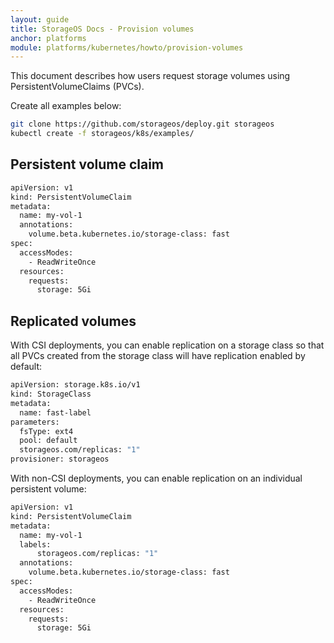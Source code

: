 ```yaml
---
layout: guide
title: StorageOS Docs - Provision volumes
anchor: platforms
module: platforms/kubernetes/howto/provision-volumes
---
```


This document describes how users request storage volumes using
PersistentVolumeClaims (PVCs).

Create all examples below:
```bash
git clone https://github.com/storageos/deploy.git storageos
kubectl create -f storageos/k8s/examples/
```

## Persistent volume claim

```bash
apiVersion: v1
kind: PersistentVolumeClaim
metadata:
  name: my-vol-1
  annotations:
    volume.beta.kubernetes.io/storage-class: fast
spec:
  accessModes:
    - ReadWriteOnce
  resources:
    requests:
      storage: 5Gi
```

## Replicated volumes

With CSI deployments, you can enable replication on a storage class so that all
PVCs created from the storage class will have replication enabled by default:

```bash
apiVersion: storage.k8s.io/v1
kind: StorageClass
metadata:
  name: fast-label
parameters:
  fsType: ext4
  pool: default
  storageos.com/replicas: "1"
provisioner: storageos
```

With non-CSI deployments, you can enable replication on an individual persistent
volume:

```bash
apiVersion: v1
kind: PersistentVolumeClaim
metadata:
  name: my-vol-1
  labels:
      storageos.com/replicas: "1"
  annotations:
    volume.beta.kubernetes.io/storage-class: fast
spec:
  accessModes:
    - ReadWriteOnce
  resources:
    requests:
      storage: 5Gi
```
